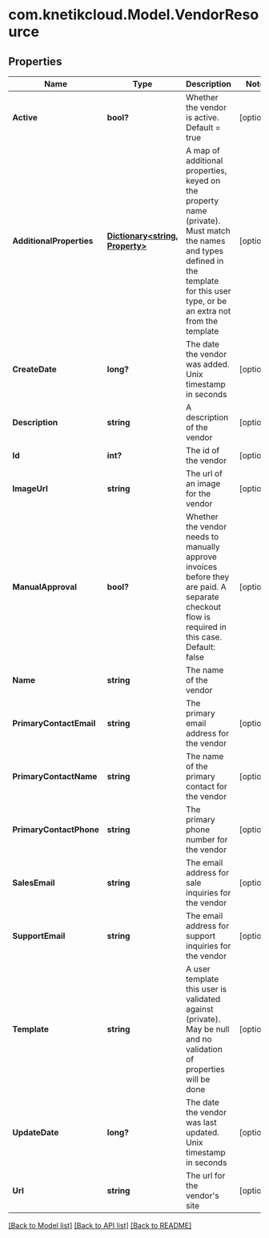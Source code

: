 # com.knetikcloud.Model.VendorResource
## Properties

Name | Type | Description | Notes
------------ | ------------- | ------------- | -------------
**Active** | **bool?** | Whether the vendor is active.  Default &#x3D; true | [optional] 
**AdditionalProperties** | [**Dictionary&lt;string, Property&gt;**](Property.md) | A map of additional properties, keyed on the property name (private). Must match the names and types defined in the template for this user type, or be an extra not from the template | [optional] 
**CreateDate** | **long?** | The date the vendor was added. Unix timestamp in seconds | [optional] 
**Description** | **string** | A description of the vendor | [optional] 
**Id** | **int?** | The id of the vendor | [optional] 
**ImageUrl** | **string** | The url of an image for the vendor | [optional] 
**ManualApproval** | **bool?** | Whether the vendor needs to manually approve invoices before they are paid.  A separate checkout flow is required in this case.  Default: false | [optional] 
**Name** | **string** | The name of the vendor | 
**PrimaryContactEmail** | **string** | The primary email address for the vendor | [optional] 
**PrimaryContactName** | **string** | The name of the primary contact for the vendor | [optional] 
**PrimaryContactPhone** | **string** | The primary phone number for the vendor | [optional] 
**SalesEmail** | **string** | The email address for sale inquiries for the vendor | [optional] 
**SupportEmail** | **string** | The email address for support inquiries for the vendor | [optional] 
**Template** | **string** | A user template this user is validated against (private). May be null and no validation of properties will be done | [optional] 
**UpdateDate** | **long?** | The date the vendor was last updated. Unix timestamp in seconds | [optional] 
**Url** | **string** | The url for the vendor&#39;s site | [optional] 

[[Back to Model list]](../README.md#documentation-for-models) [[Back to API list]](../README.md#documentation-for-api-endpoints) [[Back to README]](../README.md)

